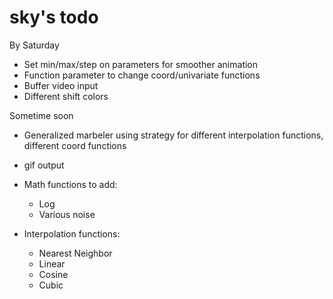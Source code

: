 sky's todo
========
By Saturday
+ Set min/max/step on parameters for smoother animation
+ Function parameter to change coord/univariate functions
+ Buffer video input
+ Different shift colors

Sometime soon
+ Generalized marbeler using strategy for different interpolation functions, different coord functions
+ gif output

+ Math functions to add:
  + Log
  + Various noise

+ Interpolation functions:
  + Nearest Neighbor
  + Linear
  + Cosine
  + Cubic